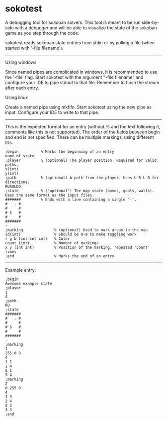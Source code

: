 sokotest
========

A debugging tool for sokoban solvers. This tool is meant to be run side-by-side with a debugger and will 
be able to visualize the state of the sokoban game as you step through the code.

sokotest reads sokoban state entries from stdin or by polling a file (when started with '-file filename').

--------

Using windows

Since named pipes are complicated in windows, it is recommended to use the '-file' flag. 
Start sokotest with the argument "-file filename" and configure your IDE to pipe stdout to that file.
Remember to flush the stream after each entry.

Using linux

Create a named pipe using mkfifo. Start sokotest using the new pipe as input. Configure your IDE to write to that pipe.

--------

This is the expected format for an entry (without % and the text following it, comments like this is not supported).
The order of the fields between begin and end is not specified. There can be multiple markings, using different IDs.

```
;begin          % Marks the beginning of an entry
name of state
;player         % (optional) The player position. Required for valid paths.
x(int)
y(int)
;path           % (optional) A path from the player. Uses U R L D for directions.
RURULDD
;state          % ("optional") The map state (boxes, goals, walls). Uses the same format as the input files.
#######         % Ends with a line containing a single '-'.
#   . #
#     #
# $   #
#     #
#######
-
;marking              % (optional) Used to mark areas in the map
id(int)               % Should be 0-9 to make toggling work
r g b (int int int)   % Color
count (int)           % Number of markings
x y (int int)         % Position of the marking, repeated 'count' times
;end                  % Marks the end of an entry
```

--------

Example entry:

```
;begin      
Awesome example state
;player
1
4
;path         
RU
;state         
#######        
#   . #
#     #
# $   #
#     #
#######
-
;marking              
1             
255 0 0
4
1 1
1 4
5 1
5 4
;marking              
2          
0 255 0
4
1 3
2 4
2 2
3 3
;end           
```
